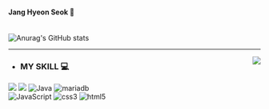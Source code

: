 <!--
**gustjr1672/gustjr1672** is a ✨ _special_ ✨ repository because its `README.md` (this file) appears on your GitHub profile.

Here are some ideas to get you started:

- 🔭 I’m currently working on ...
- 🌱 I’m currently learning ...
- 👯 I’m looking to collaborate on ...
- 🤔 I’m looking for help with ...
- 💬 Ask me about ...
- 📫 How to reach me: ...
- 😄 Pronouns: ...
- ⚡ Fun fact: ...
-->

<div align="left">
  
#### Jang Hyeon Seok 👋 <br><br>

![Anurag's GitHub stats](https://github-readme-stats.vercel.app/api?username=gustjr1672&show_icons=true&theme=shadow_green)
  
</div>

***
<a href="https://solved.ac/gustjr1672"><img align="right" src="http://mazassumnida.wtf/api/v2/generate_badge?boj=gustjr1672&theme=dark"/></a>

- <h3>MY SKILL 💻</h3>

<img src="https://img.shields.io/badge/spring-6DB33F.svg?style=for-the-badge&logo=spring&logoColor=white"/> <img src="https://img.shields.io/badge/springboot-6DB33F.svg?style=for-the-badge&logo=springboot&logoColor=white"/> <img alt="Java" src="https://img.shields.io/badge/Java-4053D6.svg?style=for-the-badge&logo=Java&logoColor=white"/> <img alt="mariadb" src="https://img.shields.io/badge/mariadb-003545.svg?style=for-the-badge&logo=mariadb&logoColor=white"/>  <br>
<img alt="JavaScript" src="https://img.shields.io/badge/JavaScript-F7DF1E.svg?style=for-the-badge&logo=javascript&logoColor=white"/> <img alt="css3" src="https://img.shields.io/badge/css3-1572B6.svg?style=for-the-badge&logo=css3&logoColor=white"/> <img alt="html5" src="https://img.shields.io/badge/html5-E34F26.svg?style=for-the-badge&logo=html5&logoColor=white"/>  








  


